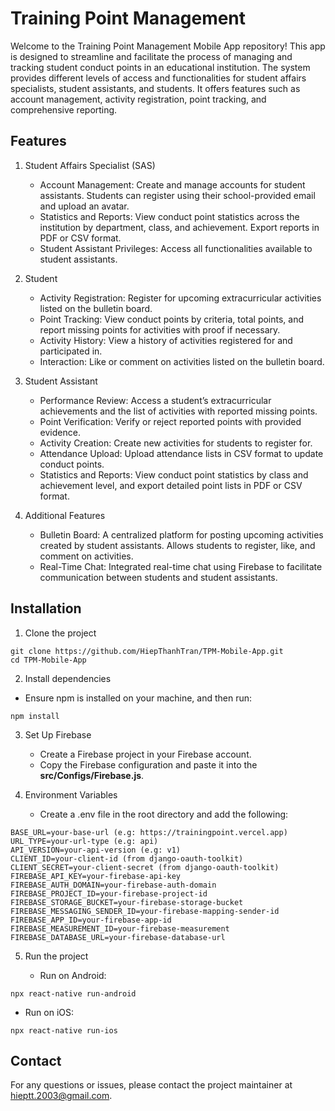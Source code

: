 # Training Point Management

Welcome to the Training Point Management Mobile App repository! This app is designed to streamline and facilitate the process of managing and tracking student conduct points in an educational institution. The system provides different levels of access and functionalities for student affairs specialists, student assistants, and students. It offers features such as account management, activity registration, point tracking, and comprehensive reporting.

## Features

1. Student Affairs Specialist (SAS)

   -  Account Management: Create and manage accounts for student assistants. Students can register using their school-provided email and upload an avatar.
   -  Statistics and Reports: View conduct point statistics across the institution by department, class, and achievement. Export reports in PDF or CSV format.
   -  Student Assistant Privileges: Access all functionalities available to student assistants.

2. Student

   -  Activity Registration: Register for upcoming extracurricular activities listed on the bulletin board.
   -  Point Tracking: View conduct points by criteria, total points, and report missing points for activities with proof if necessary.
   -  Activity History: View a history of activities registered for and participated in.
   -  Interaction: Like or comment on activities listed on the bulletin board.

3. Student Assistant

   -  Performance Review: Access a student’s extracurricular achievements and the list of activities with reported missing points.
   -  Point Verification: Verify or reject reported points with provided evidence.
   -  Activity Creation: Create new activities for students to register for.
   -  Attendance Upload: Upload attendance lists in CSV format to update conduct points.
   -  Statistics and Reports: View conduct point statistics by class and achievement level, and export detailed point lists in PDF or CSV format.

4. Additional Features
   -  Bulletin Board: A centralized platform for posting upcoming activities created by student assistants. Allows students to register, like, and comment on activities.
   -  Real-Time Chat: Integrated real-time chat using Firebase to facilitate communication between students and student assistants.

## Installation

1. Clone the project

```shell
git clone https://github.com/HiepThanhTran/TPM-Mobile-App.git
cd TPM-Mobile-App
```

2. Install dependencies

-  Ensure npm is installed on your machine, and then run:

```shell
npm install
```

3. Set Up Firebase

   -  Create a Firebase project in your Firebase account.
   -  Copy the Firebase configuration and paste it into the **src/Configs/Firebase.js**.

4. Environment Variables

   -  Create a .env file in the root directory and add the following:

```shell
BASE_URL=your-base-url (e.g: https://trainingpoint.vercel.app)
URL_TYPE=your-url-type (e.g: api)
API_VERSION=your-api-version (e.g: v1)
CLIENT_ID=your-client-id (from django-oauth-toolkit)
CLIENT_SECRET=your-client-secret (from django-oauth-toolkit)
FIREBASE_API_KEY=your-firebase-api-key
FIREBASE_AUTH_DOMAIN=your-firebase-auth-domain
FIREBASE_PROJECT_ID=your-firebase-project-id
FIREBASE_STORAGE_BUCKET=your-firebase-storage-bucket
FIREBASE_MESSAGING_SENDER_ID=your-firebase-mapping-sender-id
FIREBASE_APP_ID=your-firebase-app-id
FIREBASE_MEASUREMENT_ID=your-firebase-measurement
FIREBASE_DATABASE_URL=your-firebase-database-url
```

5. Run the project

   -  Run on Android:

```shell
npx react-native run-android
```

   -  Run on iOS:

```shell
npx react-native run-ios
```

## Contact

For any questions or issues, please contact the project maintainer at [hieptt.2003@gmail.com](mailto:hieptt.2003@gmail.com).
